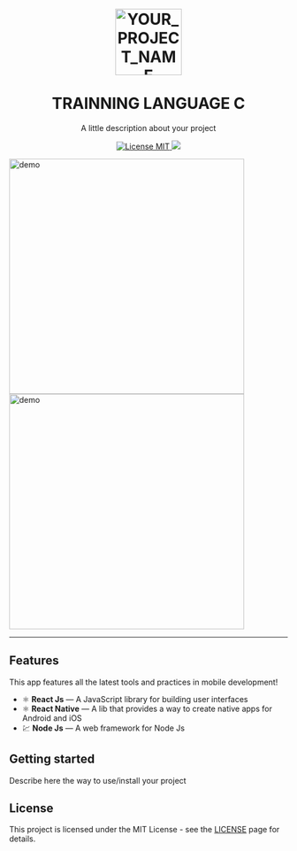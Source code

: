 <h1 align="center">
<br>
  <img src="YOUR_LOGO_URL" alt="YOUR_PROJECT_NAME" width="120">
<br>
<br>
TRAINNING LANGUAGE C
</h1>

<p align="center">A little description about your project</p>

<p align="center">
  <a href="https://opensource.org/licenses/MIT">
    <img src="https://img.shields.io/badge/License-MIT-blue.svg" alt="License MIT">
  </a>
  <a href="https://github.com/Sploters">
    <img src="https://img.shields.io/badge/C-00599C?style=for-the-badge&logo=c&logoColor=white">
  </a>
</p>

[//]: # (Add your gifs/images here:)
<div>
  <img src="https://i.pinimg.com/originals/2c/e4/d0/2ce4d0614263f4d25507dd339137a8a8.gif" alt="demo" height="425">
  <img src="IMAGE_2_URL" alt="demo" height="425">
</div>

<hr />

## Features
[//]: # (Add the features of your project here:)
This app features all the latest tools and practices in mobile development!

- ⚛️ **React Js** — A JavaScript library for building user interfaces
- ⚛️ **React Native** — A lib that provides a way to create native apps for Android and iOS
- 💹 **Node Js** — A web framework for Node Js

## Getting started

Describe here the way to use/install your project


## License

This project is licensed under the MIT License - see the [LICENSE](https://opensource.org/licenses/MIT) page for details.
